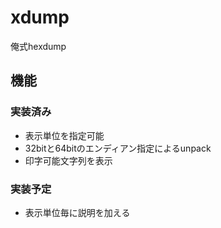 # xdump

俺式hexdump

## 機能

### 実装済み

- 表示単位を指定可能
- 32bitと64bitのエンディアン指定によるunpack
- 印字可能文字列を表示

### 実装予定

- 表示単位毎に説明を加える
